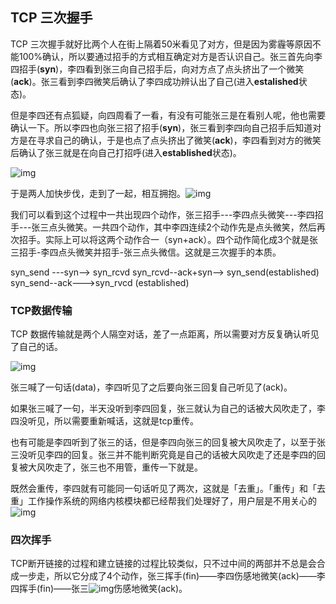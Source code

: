 ## TCP 三次握手

TCP 三次握手就好比两个人在街上隔着50米看见了对方，但是因为雾霾等原因不能100%确认，所以要通过招手的方式相互确定对方是否认识自己。张三首先向李四招手(**syn**)，李四看到张三向自己招手后，向对方点了点头挤出了一个微笑(**ack**)。张三看到李四微笑后确认了李四成功辨认出了自己(进入**estalished**状态)。

但是李四还有点狐疑，向四周看了一看，有没有可能张三是在看别人呢，他也需要确认一下。所以李四也向张三招了招手(**syn**)，张三看到李四向自己招手后知道对方是在寻求自己的确认，于是也点了点头挤出了微笑(**ack**)，李四看到对方的微笑后确认了张三就是在向自己打招呼(进入**established**状态)。

![img](https://mmbiz.qpic.cn/mmbiz_gif/bGribGtYC3mJebROaNfpaTGxauaAjuwU4ibTjbFMPeNfm2vJiaibmwb6AiasohkyvQyTLmyTl92h2dI53IM1U3t48hA/640?wx_fmt=gif&tp=webp&wxfrom=5&wx_lazy=1)

于是两人加快步伐，走到了一起，相互拥抱。![img](https://mmbiz.qpic.cn/mmbiz_gif/bGribGtYC3mJebROaNfpaTGxauaAjuwU4NMictk5alQyl0PHEZxzmCF1QRfYb9I2PicCocEh1O9gmJjhAdwqEILcA/640?wx_fmt=gif&tp=webp&wxfrom=5&wx_lazy=1)

我们可以看到这个过程中一共出现四个动作，张三招手---李四点头微笑---李四招手---张三点头微笑。一共四个动作，其中李四连续2个动作先是点头微笑，然后再次招手。实际上可以将这两个动作合一（syn+ack）。四个动作简化成3个就是张三招手-李四点头微笑并招手-张三点头微信。这就是三次握手的本质。

syn_send ---syn--> syn_rcvd   syn_rcvd--ack+syn--> syn_send(established)   syn_send--ack--->syn_rvcd (established)

### TCP数据传输



 TCP 数据传输就是两个人隔空对话，差了一点距离，所以需要对方反复确认听见了自己的话。



![img](https://mmbiz.qpic.cn/mmbiz_gif/bGribGtYC3mJebROaNfpaTGxauaAjuwU4iaKYGwQudgjaSpnw3mkl4MapuxeHI7UwibROoWnDvrfjFa2HQdHUjKWw/640?wx_fmt=gif&tp=webp&wxfrom=5&wx_lazy=1)

张三喊了一句话(data)，李四听见了之后要向张三回复自己听见了(ack)。

如果张三喊了一句，半天没听到李四回复，张三就认为自己的话被大风吹走了，李四没听见，所以需要重新喊话，这就是tcp重传。

也有可能是李四听到了张三的话，但是李四向张三的回复被大风吹走了，以至于张三没听见李四的回复。张三并不能判断究竟是自己的话被大风吹走了还是李四的回复被大风吹走了，张三也不用管，重传一下就是。

既然会重传，李四就有可能同一句话听见了两次，这就是「去重」。「重传」和「去重」工作操作系统的网络内核模块都已经帮我们处理好了，用户层是不用关心的![img](https://mmbiz.qpic.cn/mmbiz_gif/bGribGtYC3mJebROaNfpaTGxauaAjuwU4Y1NDpMzlBvxGuylksMBvMHWLlficSqZbkoF7WvBxQdB0AGBibSAvOaLA/640?wx_fmt=gif&tp=webp&wxfrom=5&wx_lazy=1)

### 四次挥手

TCP断开链接的过程和建立链接的过程比较类似，只不过中间的两部并不总是会合成一步走，所以它分成了4个动作，张三挥手(fin)——李四伤感地微笑(ack)——李四挥手(fin)——张三![img](https://mmbiz.qpic.cn/mmbiz_gif/bGribGtYC3mJebROaNfpaTGxauaAjuwU48bR46gzNlsZXicxq8ZW4RrZJznhnwYibpiasgMQUcibmqVfYgdq1WHggUA/640?wx_fmt=gif&tp=webp&wxfrom=5&wx_lazy=1)伤感地微笑(ack)。